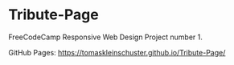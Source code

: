 # Tribute-Page
FreeCodeCamp Responsive Web Design Project number 1.

GitHub Pages:
https://tomaskleinschuster.github.io/Tribute-Page/
